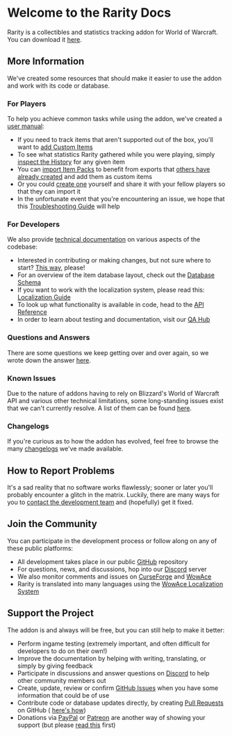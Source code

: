 # Welcome to the Rarity Docs

Rarity is a collectibles and statistics tracking addon for World of Warcraft. You can download it [here](https://www.curseforge.com/wow/addons/rarity).

## More Information

We've created some resources that should make it easier to use the addon and work with its code or database.

### For Players

To help you achieve common tasks while using the addon, we've created a [user manual](/docs/manual):

* If you need to track items that aren't supported out of the box, you'll want to [add Custom Items](/docs/manual/tracking-custom-items)
* To see what statistics Rarity gathered while you were playing, simply [inspect the History](/docs/manual/accessing-historical-data) for any given item
* You can [import Item Packs](/docs/manual/importing-items) to benefit from exports that [others have already created](/docs/item-packs) and add them as custom items
* Or you could [create one](/docs/manual/creating-item-packs) yourself and share it with your fellow players so that they can import it
* In the unfortunate event that you're encountering an issue, we hope that this [Troubleshooting Guide](/docs/manual/troubleshooting) will help

### For Developers

We also provide [technical documentation](/docs) on various aspects of the codebase:

* Interested in contributing or making changes, but not sure where to start? [This way](/docs/getting-started), please!
* For an overview of the item database layout, check out the [Database Schema](/docs/item-database)
* If you want to work with the localization system, please read this: [Localization Guide](/docs/localization)
* To look up what functionality is available in code, head to the [API Reference](/docs/api-reference)
* In order to learn about testing and documentation, visit our [QA Hub](/docs/quality-assurance)

### Questions and Answers

There are some questions we keep getting over and over again, so we wrote down the answer [here](/docs/faq).

### Known Issues

Due to the nature of addons having to rely on Blizzard's World of Warcraft API and various other technical limitations, some long-standing issues exist that we can't currently resolve. A list of them can be found [here](/docs/known-issues).

### Changelogs

If you're curious as to how the addon has evolved, feel free to browse the many [changelogs](/docs/changelogs) we've made available.

## How to Report Problems

It's a sad reality that no software works flawlessly; sooner or later you'll probably encounter a glitch in the matrix. Luckily, there are many ways for you to [contact the development team](/docs/reporting-a-problem) and (hopefully) get it fixed.

## Join the Community

You can participate in the development process or follow along on any of these public platforms:

* All development takes place in our public [GitHub](https://github.com/WowRarity/Rarity) repository
* For questions, news, and discussions, hop into our [Discord](https://discord.gg/sQ3UqtSh6m) server
* We also monitor comments and issues on [CurseForge](https://www.curseforge.com/wow/addons/rarity) and [WowAce](https://www.wowace.com/projects/rarity)
* Rarity is translated into many languages using the [WowAce Localization System](https://www.wowace.com/projects/rarity/localization)

## Support the Project

The addon is and always will be free, but you can still help to make it better:

* Perform ingame testing (extremely important, and often difficult for developers to do on their own!)
* Improve the documentation by helping with writing, translating, or simply by giving feedback
* Participate in discussions and answer questions on [Discord](https://discord.gg/sQ3UqtSh6m) to help other community members out
* Create, update, review or confirm [GitHub Issues](https://github.com/WowRarity/Rarity/issues) when you have some information that could be of use
* Contribute code or database updates directly, by creating [Pull Requests](https://github.com/WowRarity/Rarity/pulls) on GitHub ( [here's how](/docs/getting-started))
* Donations via [PayPal](https://www.paypal.com/donate?hosted_button_id=3798L8QNTARJ6) or [Patreon](https://www.patreon.com/RDevW) are another way of showing your support (but please [read this](/faq/about-donations) first)
